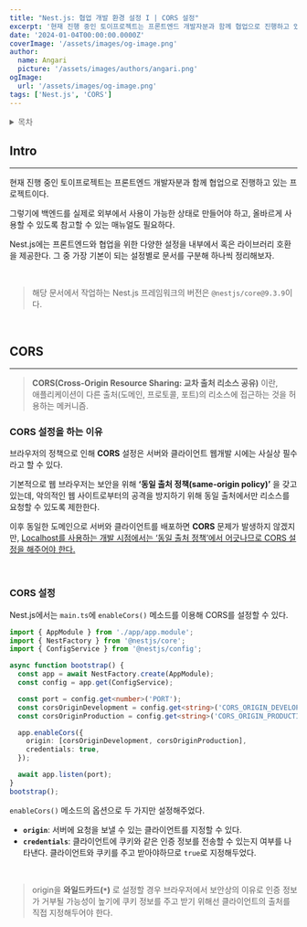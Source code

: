 ```yaml
---
title: "Nest.js: 협업 개발 환경 설정 I | CORS 설정"
excerpt: '현재 진행 중인 토이프로젝트는 프론트엔드 개발자분과 함께 협업으로 진행하고 있는 프로젝트이다. 그렇기에 백엔드를 실제로 외부에서 사용이 가능한 상태로 만들어야 하고, 올바르게 사용할 수 있도록 참고할 수 있는 매뉴얼도 필요하다. Nest.js에는 프론트엔드와 협업을 위한 다양한 설정을 내부에서 혹은 라이브러리 호환을 제공한다. 그 중 가장 기본이 되는 설정별로 문서를 구분해 하나씩 정리해보자.'
date: '2024-01-04T00:00:00.0000Z'
coverImage: '/assets/images/og-image.png'
author:
  name: Angari
  picture: '/assets/images/authors/angari.png'
ogImage:
  url: '/assets/images/og-image.png'
tags: ['Nest.js', 'CORS']
---
```


<details style="color: dimgrey;">
  <summary style="font-weight: 500;">목차</summary>
  <div>

##### **CORS**

- CORS 설정을 하는 이유
- CORS 설정

  </div>
</details>

## **Intro**
---

현재 진행 중인 토이프로젝트는 프론트엔드 개발자분과 함께 협업으로 진행하고 있는 프로젝트이다.

그렇기에 백엔드를 실제로 외부에서 사용이 가능한 상태로 만들어야 하고, 올바르게 사용할 수 있도록 참고할 수 있는 매뉴얼도 필요하다. 

Nest.js에는 프론트엔드와 협업을 위한 다양한 설정을 내부에서 혹은 라이브러리 호환을 제공한다. 그 중 가장 기본이 되는 설정별로 문서를 구분해 하나씩 정리해보자.

<br/>

> 해당 문서에서 작업하는 Nest.js 프레임워크의 버전은 `@nestjs/core@9.3.9`이다.

<br/>

## **CORS**
---

> **CORS(Cross-Origin Resource Sharing: 교차 출처 리소스 공유)** 이란,  
>애플리케이션이 다른 출처(도메인, 프로토콜, 포트)의 리소스에 접근하는 것을 허용하는 메커니즘. 

### CORS 설정을 하는 이유

브라우저의 정책으로 인해 **CORS** 설정은 서버와 클라이언트 웹개발 시에는 사실상 필수라고 할 수 있다. 

기본적으로 웹 브라우저는 보안을 위해 **‘동일 출처 정책(same-origin policy)’** 을 갖고 있는데, 악의적인 웹 사이트로부터의 공격을 방지하기 위해 동일 출처에서만 리소스를 요청할 수 있도록 제한한다.

이후 동일한 도메인으로 서버와 클라이언트를 배포하면 **CORS** 문제가 발생하지 않겠지만, <u>Localhost를 사용하는 개발 시점에서는 ‘동일 출처 정책’에서 어긋나므로 CORS 설정을 해주어야 한다.</u>

<br/>

### CORS 설정

Nest.js에서는 `main.ts`에  `enableCors()` 메소드를 이용해 CORS를 설정할 수 있다.

```ts
import { AppModule } from './app/app.module';
import { NestFactory } from '@nestjs/core';
import { ConfigService } from '@nestjs/config';

async function bootstrap() {
  const app = await NestFactory.create(AppModule);
  const config = app.get(ConfigService);

  const port = config.get<number>('PORT');
  const corsOriginDevelopment = config.get<string>('CORS_ORIGIN_DEVELOPMENT');
  const corsOriginProduction = config.get<string>('CORS_ORIGIN_PRODUCTION');

  app.enableCors({
    origin: [corsOriginDevelopment, corsOriginProduction],
    credentials: true,
  });

  await app.listen(port);
}
bootstrap();
```

`enableCors()` 메소드의 옵션으로 두 가지만 설정해주었다.

- **`origin`**: 서버에 요청을 보낼 수 있는 클라이언트를 지정할 수 있다.
- **`credentials`**: 클라이언트에 쿠키와 같은 인증 정보를 전송할 수 있는지 여부를 나타낸다. 클라이언트와 쿠키를 주고 받아야하므로 `true`로 지정해두었다.

<br/>

> origin을 **와일드카드(`*`)** 로 설정할 경우 브라우저에서 보안상의 이유로 인증 정보가 거부될 가능성이 높기에 쿠키 정보를 주고 받기 위해선 클라이언트의 출처를 직접 지정해두어야 한다.